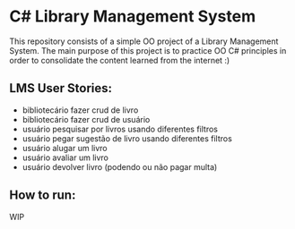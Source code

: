 # C# Library Management System
This repository consists of a simple OO project of a Library Management System. The main purpose of this project is to practice OO C# principles in order to consolidate the content learned from the internet :)

## LMS User Stories:
- bibliotecário fazer crud de livro
- bibliotecário fazer crud de usuário
- usuário pesquisar por livros usando diferentes filtros
- usuário pegar sugestão de livro usando diferentes filtros
- usuário alugar um livro
- usuário avaliar um livro
- usuário devolver livro (podendo ou não pagar multa)

## How to run:
WIP

